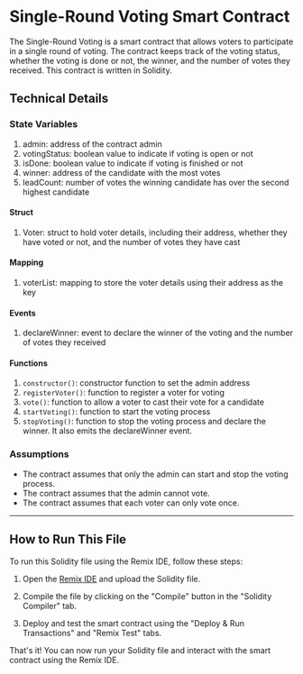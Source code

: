 # Single-Round Voting Smart Contract

The Single-Round Voting is a smart contract that allows voters to participate in a single round of voting. The contract keeps track of the voting status, whether the voting is done or not, the winner, and the number of votes they received. This contract is written in Solidity.

## Technical Details

### State Variables

1. admin: address of the contract admin
2. votingStatus: boolean value to indicate if voting is open or not
3. isDone: boolean value to indicate if voting is finished or not
4. winner: address of the candidate with the most votes
5. leadCount: number of votes the winning candidate has over the second highest candidate

#### Struct

1. Voter: struct to hold voter details, including their address, whether they have voted or not, and the number of votes they have cast

#### Mapping

1. voterList: mapping to store the voter details using their address as the key

#### Events

1. declareWinner: event to declare the winner of the voting and the number of votes they received

#### Functions

1. `constructor()`: constructor function to set the admin address
2. `registerVoter()`: function to register a voter for voting
3. `vote()`: function to allow a voter to cast their vote for a candidate
4. `startVoting()`: function to start the voting process
5. `stopVoting()`: function to stop the voting process and declare the winner. It also emits the declareWinner event.

### Assumptions

- The contract assumes that only the admin can start and stop the voting process.
- The contract assumes that the admin cannot vote.
- The contract assumes that each voter can only vote once.


***

## How to Run This File

To run this Solidity file using the Remix IDE, follow these steps:

1. Open the [Remix IDE](https://remix.ethereum.org) and upload the Solidity file.

2. Compile the file by clicking on the "Compile" button in the "Solidity Compiler" tab.

3. Deploy and test the smart contract using the "Deploy & Run Transactions" and "Remix Test" tabs.

That's it! You can now run your Solidity file and interact with the smart contract using the Remix IDE.

